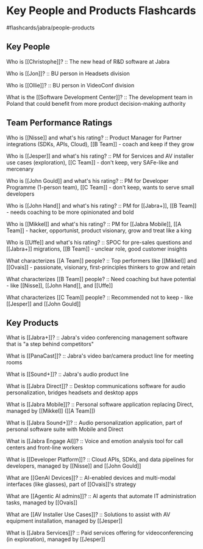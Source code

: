 # Key People and Products Flashcards
#flashcards/jabra/people-products

## Key People

Who is [[Christophe]]? :: The new head of R&D software at Jabra
<!--SR:!2025-08-03,4,270-->

Who is [[Jon]]? :: BU person in Headsets division
<!--SR:!2025-08-02,3,250-->

Who is [[Ollie]]? :: BU person in VideoConf division
<!--SR:!2025-08-02,3,250-->

What is the [[Software Development Center]]? :: The development team in Poland that could benefit from more product decision-making authority
<!--SR:!2025-08-02,3,250-->

## Team Performance Ratings

Who is [[Nisse]] and what's his rating? :: Product Manager for Partner integrations (SDKs, APIs, Cloud), [[B Team]] - coach and keep if they grow

Who is [[Jesper]] and what's his rating? :: PM for Services and AV installer use cases (exploration), [[C Team]] - don't keep, very SAFe-like and mercenary

Who is [[John Gould]] and what's his rating? :: PM for Developer Programme (1-person team), [[C Team]] - don't keep, wants to serve small developers

Who is [[John Hand]] and what's his rating? :: PM for [[Jabra+]], [[B Team]] - needs coaching to be more opinionated and bold

Who is [[Mikkel]] and what's his rating? :: PM for [[Jabra Mobile]], [[A Team]] - hacker, opportunist, product visionary, grow and treat like a king

Who is [[Uffe]] and what's his rating? :: SPOC for pre-sales questions and [[Jabra+]] migrations, [[B Team]] - unclear role, good customer insights

What characterizes [[A Team]] people? :: Top performers like [[Mikkel]] and [[Ovais]] - passionate, visionary, first-principles thinkers to grow and retain

What characterizes [[B Team]] people? :: Need coaching but have potential - like [[Nisse]], [[John Hand]], and [[Uffe]]

What characterizes [[C Team]] people? :: Recommended not to keep - like [[Jesper]] and [[John Gould]]

## Key Products

What is [[Jabra+]]? :: Jabra's video conferencing management software that is "a step behind competitors"
<!--SR:!2025-07-31,1,230-->

What is [[PanaCast]]? :: Jabra's video bar/camera product line for meeting rooms
<!--SR:!2025-08-02,3,250-->

What is [[Sound+]]? :: Jabra's audio product line
<!--SR:!2025-08-02,3,250-->

What is [[Jabra Direct]]? :: Desktop communications software for audio personalization, bridges headsets and desktop apps

What is [[Jabra Mobile]]? :: Personal software application replacing Direct, managed by [[Mikkel]] ([[A Team]])

What is [[Jabra Sound+]]? :: Audio personalization application, part of personal software suite with Mobile and Direct

What is [[Jabra Engage AI]]? :: Voice and emotion analysis tool for call centers and front-line workers

What is [[Developer Platform]]? :: Cloud APIs, SDKs, and data pipelines for developers, managed by [[Nisse]] and [[John Gould]]

What are [[GenAI Devices]]? :: AI-enabled devices and multi-modal interfaces (like glasses), part of [[Ovais]]'s strategy

What are [[Agentic AI admins]]? :: AI agents that automate IT administration tasks, managed by [[Ovais]]

What are [[AV Installer Use Cases]]? :: Solutions to assist with AV equipment installation, managed by [[Jesper]]

What is [[Jabra Services]]? :: Paid services offering for videoconferencing (in exploration), managed by [[Jesper]]